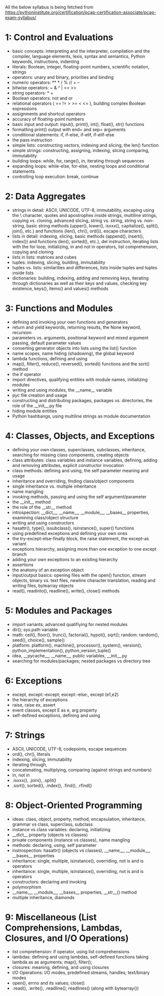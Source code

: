 All the below syllabus is being fetched from https://pythoninstitute.org/certification/pcap-certification-associate/pcap-exam-syllabus/

# 1: Control and Evaluations

- basic concepts: interpreting and the interpreter, compilation and the compiler, language elements, lexis, syntax and semantics, Python keywords, instructions, indenting
- literals: Boolean, integer, floating-point numbers, scientific notation, strings
- operators: unary and binary, priorities and binding
- numeric operators: ** * / % // + –
- bitwise operators: ~ & ^ | << >>
- string operators: * +
- Boolean operators: not and or
- relational operators ( == != > >= < <= ), building complex Boolean expressions
- assignments and shortcut operators
- accuracy of floating-point numbers
- basic input and output: input(), print(), int(), float(), str() functions
- formatting print() output with end= and sep= arguments
- conditional statements: if, if-else, if-elif, if-elif-else
- the pass instruction
- simple lists: constructing vectors, indexing and slicing, the len() function
- simple strings: constructing, assigning, indexing, slicing comparing, immutability
- building loops: while, for, range(), in, iterating through sequences
- expanding loops: while-else, for-else, nesting loops and conditional statements
- controlling loop execution: break, continue


# 2: Data Aggregates

- strings in detail: ASCII, UNICODE, UTF-8, immutability, escaping using the \ character, quotes and apostrophes inside strings, multiline strings, copying vs. cloning, advanced slicing, string vs. string, string vs. non-string, basic string methods (upper(), lower(), isxxx(), capitalize(), split(), join(), etc.) and functions (len(), chr(), ord()), escape characters
- lists in detail: indexing, slicing, basic methods (append(), insert(), index()) and functions (len(), sorted(), etc.), del instruction, iterating lists with the for loop, initializing, in and not in operators, list comprehension, copying and cloning
- lists in lists: matrices and cubes
- tuples: indexing, slicing, building, immutability
- tuples vs. lists: similarities and differences, lists inside tuples and tuples inside lists
- dictionaries: building, indexing, adding and removing keys, iterating through dictionaries as well as their keys and values, checking key existence, keys(), items() and values() methods

# 3: Functions and Modules

- defining and invoking your own functions and generators
- return and yield keywords, returning results, the None keyword, recursion
- parameters vs. arguments, positional keyword and mixed argument passing, default parameter values
- converting generator objects into lists using the list() function
- name scopes, name hiding (shadowing), the global keyword
- lambda functions, defining and using
- map(), filter(), reduce(), reversed(), sorted() functions and the sort() method
- the if operator
- import directives, qualifying entities with module names, initializing modules
- writing and using modules, the \_\_name__ variable
- pyc file creation and usage
- constructing and distributing packages, packages vs. directories, the role of the \_\_init__.py file
- hiding module entities
- Python hashbangs, using multiline strings as module documentation

# 4: Classes, Objects, and Exceptions

- defining your own classes, superclasses, subclasses, inheritance, searching for missing class components, creating objects
- class attributes: class variables and instance variables, defining, adding and removing attributes, explicit constructor invocation
- class methods: defining and using, the self parameter meaning and usage
- inheritance and overriding, finding class/object components
- single inheritance vs. multiple inheritance
- name mangling
- invoking methods, passing and using the self argument/parameter
- the \_\_init__ method
- the role of the \_\_str__ method
- introspection: \_\_dict__, \_\_name__, \_\_module__, \_\_bases__ properties, examining class/object structure
- writing and using constructors
- hasattr(), type(), issubclass(), isinstance(), super() functions
- using predefined exceptions and defining your own ones
- the try-except-else-finally block, the raise statement, the except-as variant
- exceptions hierarchy, assigning more than one exception to one except branch
- adding your own exceptions to an existing hierarchy
- assertions
- the anatomy of an exception object
- input/output basics: opening files with the open() function, stream objects, binary vs. text files, newline character translation, reading and writing files, bytearray objects
- read(), readinto(), readline(), write(), close() methods

# 5: Modules and Packages

- import variants; advanced qualifiying for nested modules
- dir(); sys.path variable
- math: ceil(), floor(), trunc(), factorial(), hypot(), sqrt(); random: random(), seed(), choice(), sample()
- platform: platform(), machine(), processor(), system(), version(), python_implementation(), python_version_tuple()
- idea, \_\_pycache__, \_\_name__, public variables, \_\_init__.py
- searching for modules/packages; nested packages vs directory tree
 

# 6: Exceptions

- except, except:-except; except:-else:, except (e1,e2)
- the hierarchy of exceptions
- raise, raise ex, assert
- event classes, except E as e, arg property
- self-defined exceptions, defining and using
 

# 7: Strings

- ASCII, UNICODE, UTF-8, codepoints, escape sequences
- ord(), chr(), literals
- indexing, slicing, immutability
- iterating through,
- concatenating, multiplying, comparing (against strings and numbers)
- in, not in
- .isxxx(), .join(), .split()
- .sort(), sorted(), .index(), .find(), .rfind()
 
# 8: Object-Oriented Programming

- ideas: class, object, property, method, encapsulation, inheritance, grammar vs class, superclass, subclass
- instance vs class variables: declaring, initializing
- \_\_dict__ property (objects vs classes)
- private components (instance vs classes), name mangling
- methods: declaring, using, self parameter
- instrospection: hasattr() (objects vs classes), \_\_name__, \_\_module__, \_\_bases__ properties
- inheritance: single, multiple, isinstance(), overriding, not is and is operators
- inheritance: single, multiple, isinstance(), overriding, not is and is operators
- constructors: declaring and invoking
- polymorphism
- \_\_name__, \_\_module__, \_\_bases__ properties, \_\_str__() method
- multiple inheritance, diamonds
 

# 9: Miscellaneous (List Comprehensions, Lambdas, Closures, and I/O Operations)

- list comprehension: if operator, using list comprehensions
- lambdas: defining and using lambdas, self-defined functions taking lambda as as arguments; map(), filter();
- closures: meaning, defining, and using closures
- I/O Operations: I/O modes, predefined streams, handles; text/binary modes
- open(), errno and its values; close()
- .read(), .write(), .readline(); readlines() (along with bytearray())
